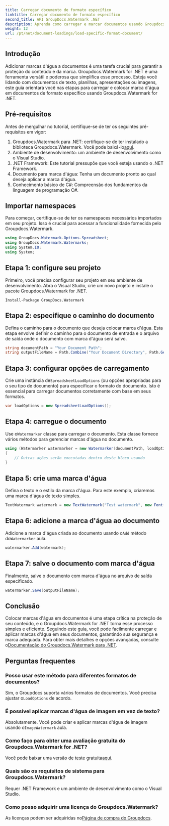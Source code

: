 ```yaml
---
title: Carregar documento de formato específico
linktitle: Carregar documento de formato específico
second_title: API GroupDocs.Watermark .NET
description: Aprenda como carregar e marcar documentos usando Groupdocs Watermark for .NET com este guia passo a passo. Proteja e marque seu conteúdo sem esforço.
weight: 12
url: /pt/net/document-loadings/load-specific-format-document/
---
```

## Introdução
Adicionar marcas d'água a documentos é uma tarefa crucial para garantir a proteção do conteúdo e da marca. Groupdocs.Watermark for .NET é uma ferramenta versátil e poderosa que simplifica esse processo. Esteja você lidando com documentos de texto, planilhas, apresentações ou imagens, este guia orientará você nas etapas para carregar e colocar marca d'água em documentos de formato específico usando Groupdocs.Watermark for .NET.
## Pré-requisitos
Antes de mergulhar no tutorial, certifique-se de ter os seguintes pré-requisitos em vigor:
1.  Groupdocs.Watermark para .NET: certifique-se de ter instalado a biblioteca Groupdocs.Watermark. Você pode baixá-lo[aqui](https://releases.groupdocs.com/Watermark/net/).
2. Ambiente de desenvolvimento: um ambiente de desenvolvimento como o Visual Studio.
3. .NET Framework: Este tutorial pressupõe que você esteja usando o .NET Framework.
4. Documento para marca d'água: Tenha um documento pronto ao qual deseja aplicar a marca d'água.
5. Conhecimento básico de C#: Compreensão dos fundamentos da linguagem de programação C#.

## Importar namespaces
Para começar, certifique-se de ter os namespaces necessários importados em seu projeto. Isso é crucial para acessar a funcionalidade fornecida pelo Groupdocs.Watermark.
```csharp
using GroupDocs.Watermark.Options.Spreadsheet;
using GroupDocs.Watermark.Watermarks;
using System.IO;
using System;
```

## Etapa 1: configure seu projeto
Primeiro, você precisa configurar seu projeto em seu ambiente de desenvolvimento. Abra o Visual Studio, crie um novo projeto e instale o pacote Groupdocs.Watermark for .NET.
```shell
Install-Package GroupDocs.Watermark
```
## Etapa 2: especifique o caminho do documento
Defina o caminho para o documento que deseja colocar marca d'água. Esta etapa envolve definir o caminho para o documento de entrada e o arquivo de saída onde o documento com marca d'água será salvo.
```csharp
string documentPath = "Your Document Path";
string outputFileName = Path.Combine("Your Document Directory", Path.GetFileName(documentPath));
```
## Etapa 3: configurar opções de carregamento
 Crie uma instância de`SpreadsheetLoadOptions` (ou opções apropriadas para o seu tipo de documento) para especificar o formato do documento. Isto é essencial para carregar documentos corretamente com base em seus formatos.
```csharp
var loadOptions = new SpreadsheetLoadOptions();
```
## Etapa 4: carregue o documento
 Use o`Watermarker` classe para carregar o documento. Esta classe fornece vários métodos para gerenciar marcas d'água no documento.
```csharp
using (Watermarker watermarker = new Watermarker(documentPath, loadOptions))
{
    // Outras ações serão executadas dentro deste bloco usando
}
```
## Etapa 5: crie uma marca d'água
Defina o texto e o estilo da marca d'água. Para este exemplo, criaremos uma marca d'água de texto simples.
```csharp
TextWatermark watermark = new TextWatermark("Test watermark", new Font("Arial", 12));
```
## Etapa 6: adicione a marca d'água ao documento
Adicione a marca d'água criada ao documento usando o`Add` método do`Watermarker` aula.
```csharp
watermarker.Add(watermark);
```
## Etapa 7: salve o documento com marca d'água
Finalmente, salve o documento com marca d'água no arquivo de saída especificado.
```csharp
watermarker.Save(outputFileName);
```

## Conclusão
Colocar marcas d'água em documentos é uma etapa crítica na proteção de seu conteúdo, e o Groupdocs.Watermark for .NET torna esse processo simples e eficiente. Seguindo este guia, você pode facilmente carregar e aplicar marcas d'água em seus documentos, garantindo sua segurança e marca adequada. Para obter mais detalhes e opções avançadas, consulte o[Documentação do Groupdocs.Watermark para .NET](https://tutorials.groupdocs.com/Watermark/net/).
## Perguntas frequentes
### Posso usar este método para diferentes formatos de documentos?
 Sim, o Groupdocs suporta vários formatos de documentos. Você precisa ajustar o`LoadOptions` de acordo.
### É possível aplicar marcas d'água de imagem em vez de texto?
 Absolutamente. Você pode criar e aplicar marcas d'água de imagem usando o`ImageWatermark` aula.
### Como faço para obter uma avaliação gratuita do Groupdocs.Watermark for .NET?
 Você pode baixar uma versão de teste gratuita[aqui](https://releases.groupdocs.com/).
### Quais são os requisitos de sistema para Groupdocs.Watermark?
Requer .NET Framework e um ambiente de desenvolvimento como o Visual Studio.
### Como posso adquirir uma licença do Groupdocs.Watermark?
As licenças podem ser adquiridas no[Página de compra do Groupdocs](https://purchase.groupdocs.com/buy).